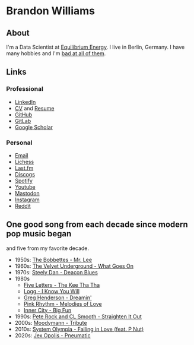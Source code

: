 # Brandon Williams

## About

I'm a Data Scientist at [Equilibrium Energy](https://www.equilibriumenergy.com/). I live in Berlin, Germany. I have many hobbies and I'm [bad at all of them](https://youtu.be/V5Rzh8XjzHI?t=16).

## Links

### Professional

* [LinkedIn](https://www.linkedin.com/in/brandonwilliams9/)
* [CV](https://gitlab.com/bmwilly/resume/-/blob/master/BrandonWilliamsCV.pdf) and [Resume](https://gitlab.com/bmwilly/resume/-/blob/master/BrandonWilliamsResume.pdf)
* [GitHub](https://github.com/bmwilly)
* [GitLab](https://gitlab.com/bmwilly)
* [Google Scholar](https://scholar.google.com/citations?user=sE1Y-VAAAAAJ&hl=en)

### Personal

* [Email](mailto:bwilliams9@pm.me)
* [Lichess](https://lichess.org/@/bmwilly)
* [Last.fm](https://www.last.fm/user/bmwilly)
* [Discogs](https://www.discogs.com/user/bmwilly9)
* [Spotify](https://open.spotify.com/user/brandonwilliams)
* [Youtube](https://www.youtube.com/@bmwilly/featured)
* [Mastodon](https://mastodon.social/@bmwilly)
* [Instagram](https://www.instagram.com/bmwilly9/)
* [Reddit](https://www.reddit.com/user/bmwilly)

## One good song from each decade since modern pop music began

and five from my favorite decade.

* 1950s: [The Bobbettes - Mr. Lee](https://youtu.be/XoT_7lOS-vg)
* 1960s: [The Velvet Underground - What Goes On](https://youtu.be/AC7xbqmlluo)
* 1970s: [Steely Dan - Deacon Blues](https://youtu.be/ICK6e9WK2A8)
* 1980s
  * [Five Letters - The Kee Tha Tha](https://youtu.be/xC7cH-QeLvQ)
  * [Logg - I Know You Will](https://youtu.be/uUSvFx06Iic)
  * [Greg Henderson - Dreamin'](https://youtu.be/YvC5IEvXNgI)
  * [Pink Rhythm - Melodies of Love](https://youtu.be/-3QHpUVjuK4)
  * [Inner City - Big Fun](https://youtu.be/Gr-zG-IXDyo)
* 1990s: [Pete Rock and CL Smooth - Straighten It Out](https://youtu.be/xhDb8LoScpI)
* 2000s: [Moodymann - Tribute](https://youtu.be/qlLvEMN3hPQ)
* 2010s: [System Olympia - Falling in Love (feat. P Nut)](https://youtu.be/L70h1HLBHq4)
* 2020s: [Jex Opolis - Pneumatic](https://youtu.be/COGUrQnZfOs)
